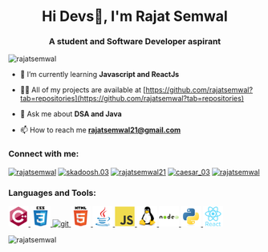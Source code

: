 <h1 align="center">Hi Devs👋, I'm Rajat Semwal</h1>
<h3 align="center">A student and Software Developer aspirant</h3>

<p align="left"> <img src="https://komarev.com/ghpvc/?username=rajatsemwal&label=Profile%20views&color=0e75b6&style=flat" alt="rajatsemwal" /> </p>

- 🌱 I’m currently learning **Javascript and ReactJs**

- 👨‍💻 All of my projects are available at [https://github.com/rajatsemwal?tab=repositories](https://github.com/rajatsemwal?tab=repositories)

- 💬 Ask me about **DSA and Java**

- 📫 How to reach me **rajatsemwal21@gmail.com**

<h3 align="left">Connect with me:</h3>
<p align="left">
<a href="https://linkedin.com/in/rajatsemwal" target="blank"><img align="center" src="https://raw.githubusercontent.com/rahuldkjain/github-profile-readme-generator/master/src/images/icons/Social/linked-in-alt.svg" alt="rajatsemwal" height="30" width="40" /></a>
<a href="https://instagram.com/skadoosh.03" target="blank"><img align="center" src="https://raw.githubusercontent.com/rahuldkjain/github-profile-readme-generator/master/src/images/icons/Social/instagram.svg" alt="skadoosh.03" height="30" width="40" /></a>
<a href="https://www.codechef.com/users/rajatsemwal21" target="blank"><img align="center" src="https://cdn.jsdelivr.net/npm/simple-icons@3.1.0/icons/codechef.svg" alt="rajatsemwal21" height="30" width="40" /></a>
<a href="https://codeforces.com/profile/caesar_03" target="blank"><img align="center" src="https://cdn.jsdelivr.net/npm/simple-icons@3.0.1/icons/codeforces.svg" alt="caesar_03" height="30" width="40" /></a>
<a href="https://www.leetcode.com/rajatsemwal" target="blank"><img align="center" src="https://raw.githubusercontent.com/rahuldkjain/github-profile-readme-generator/master/src/images/icons/Social/leet-code.svg" alt="rajatsemwal" height="30" width="40" /></a>
</p>

<h3 align="left">Languages and Tools:</h3>
<p align="left"> <a href="https://www.w3schools.com/cpp/" target="_blank"> <img src="https://raw.githubusercontent.com/devicons/devicon/master/icons/cplusplus/cplusplus-original.svg" alt="cplusplus" width="40" height="40"/> </a> <a href="https://www.w3schools.com/css/" target="_blank"> <img src="https://raw.githubusercontent.com/devicons/devicon/master/icons/css3/css3-original-wordmark.svg" alt="css3" width="40" height="40"/> </a> <a href="https://git-scm.com/" target="_blank"> <img src="https://www.vectorlogo.zone/logos/git-scm/git-scm-icon.svg" alt="git" width="40" height="40"/> </a> <a href="https://www.w3.org/html/" target="_blank"> <img src="https://raw.githubusercontent.com/devicons/devicon/master/icons/html5/html5-original-wordmark.svg" alt="html5" width="40" height="40"/> </a> <a href="https://www.java.com" target="_blank"> <img src="https://raw.githubusercontent.com/devicons/devicon/master/icons/java/java-original.svg" alt="java" width="40" height="40"/> </a> <a href="https://developer.mozilla.org/en-US/docs/Web/JavaScript" target="_blank"> <img src="https://raw.githubusercontent.com/devicons/devicon/master/icons/javascript/javascript-original.svg" alt="javascript" width="40" height="40"/> </a> <a href="https://www.linux.org/" target="_blank"> <img src="https://raw.githubusercontent.com/devicons/devicon/master/icons/linux/linux-original.svg" alt="linux" width="40" height="40"/> </a> <a href="https://nodejs.org" target="_blank"> <img src="https://raw.githubusercontent.com/devicons/devicon/master/icons/nodejs/nodejs-original-wordmark.svg" alt="nodejs" width="40" height="40"/> </a> <a href="https://www.python.org" target="_blank"> <img src="https://raw.githubusercontent.com/devicons/devicon/master/icons/python/python-original.svg" alt="python" width="40" height="40"/> </a> <a href="https://reactjs.org/" target="_blank"> <img src="https://raw.githubusercontent.com/devicons/devicon/master/icons/react/react-original-wordmark.svg" alt="react" width="40" height="40"/> </a> </p>

<p><img align="center" src="https://github-readme-stats.vercel.app/api/top-langs?username=rajatsemwal&show_icons=true&locale=en&layout=compact" alt="rajatsemwal" /></p>


